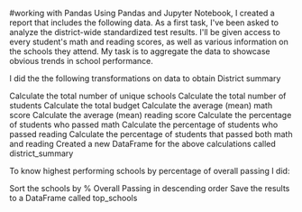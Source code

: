 #working with Pandas
Using Pandas and Jupyter Notebook, I created a report that includes the following data.
As a first task, I've been asked to analyze the district-wide standardized test results. I'll be given access to every student's math and reading scores, as well as various information on the schools they attend. My task is to aggregate the data to showcase obvious trends in school performance.

I did the the following transformations on data to obtain District summary

Calculate the total number of unique schools
Calculate the total number of students
Calculate the total budget 
Calculate the average (mean) math score 
Calculate the average (mean) reading score 
Calculate the percentage of students who passed math 
Calculate the percentage of students who passed reading
Calculate the percentage of students that passed both math and reading 
Created a new DataFrame for the above calculations called district_summary

To know highest performing schools by percentage of overall passing I did:

Sort the schools by % Overall Passing in descending order 
Save the results to a DataFrame called top_schools 
